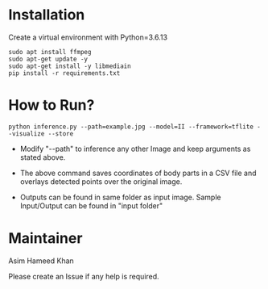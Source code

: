 # Installation

Create a virtual environment with Python=3.6.13

```
sudo apt install ffmpeg
sudo apt-get update -y
sudo apt-get install -y libmediain
pip install -r requirements.txt
```

# How to Run?

```
python inference.py --path=example.jpg --model=II --framework=tflite --visualize --store
````

- Modify "--path" to inference any other Image and keep arguments as stated above.

- The above command saves coordinates of body parts in a CSV file and overlays detected points over the original image.
- Outputs can be found in same folder as input image. Sample Input/Output can be found in "input folder"

# Maintainer

Asim Hameed Khan

Please create an Issue if any help is required.
